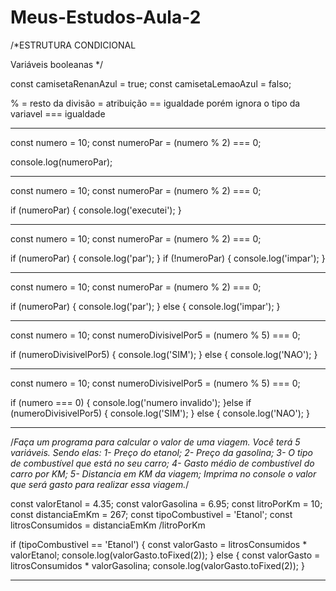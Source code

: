 # Meus-Estudos-Aula-2

/*ESTRUTURA CONDICIONAL

Variáveis booleanas */

const camisetaRenanAzul = true;
const camisetaLemaoAzul = falso;

% = resto da divisão
= atribuição
== igualdade porém ignora o tipo da variavel
=== igualdade

---------------------------------------

const numero = 10;
const numeroPar = (numero % 2) === 0;

console.log(numeroPar);

---------------------------------------

const numero = 10;
const numeroPar = (numero % 2) === 0;

if (numeroPar) {
    console.log('executei');
}

---------------------------------------

const numero = 10;
const numeroPar = (numero % 2) === 0;

if (numeroPar) {
    console.log('par');
}
if (!numeroPar) {
    console.log('impar');
}

----------------------------------------

const numero = 10;
const numeroPar = (numero % 2) === 0;

if (numeroPar) {
    console.log('par');
} else {
    console.log('impar');
}

-------------------------------------

const numero = 10;
const numeroDivisivelPor5 = (numero % 5) === 0;

if (numeroDivisivelPor5) {
    console.log('SIM');
} else {
    console.log('NAO');
}

--------------------------------------

const numero = 10;
const numeroDivisivelPor5 = (numero % 5) === 0;

if (numero === 0) {
    console.log('numero invalido');
}else if (numeroDivisivelPor5) {
    console.log('SIM');
} else {
    console.log('NAO');
}

-----------------------------------------------------------------------------

/*Faça um programa para calcular o valor de uma viagem.
Você terá 5 variáveis. Sendo elas:
    1- Preço do etanol;
    2- Preço da gasolina;
    3- O tipo de combustível que está no seu carro;
    4- Gasto médio de combustível do carro por KM;
    5- Distancia em KM da viagem;
Imprima no console o valor que será gasto para realizar essa viagem.*/

const valorEtanol = 4.35;
const valorGasolina = 6.95;
const litroPorKm = 10;
const distanciaEmKm = 267;
const tipoCombustivel = 'Etanol';
const litrosConsumidos = distanciaEmKm /litroPorKm

if (tipoCombustivel == 'Etanol') {
    const valorGasto = litrosConsumidos * valorEtanol;
    console.log(valorGasto.toFixed(2));
} else {
    const valorGasto = litrosConsumidos * valorGasolina;
    console.log(valorGasto.toFixed(2));
}

---------------------------------------------------------------------------------

